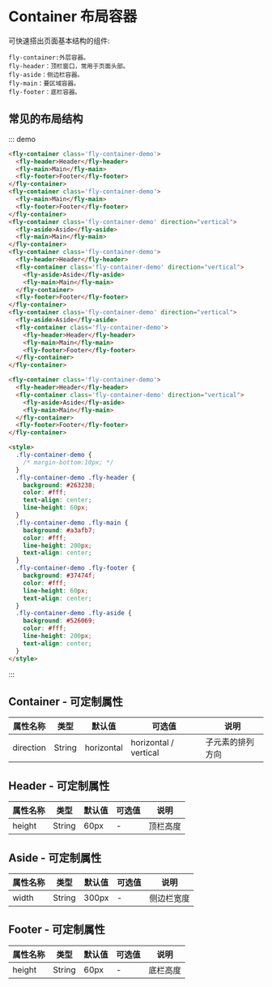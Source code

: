 # Container 布局容器

可快速搭出页面基本结构的组件:

```
fly-container:外层容器。
fly-header：顶栏窗口，常用于页面头部。
fly-aside：侧边栏容器。
fly-main：要区域容器。
fly-footer：底栏容器。
```

## 常见的布局结构

::: demo

```html
<fly-container class='fly-container-demo'>
  <fly-header>Header</fly-header>
  <fly-main>Main</fly-main>
  <fly-footer>Footer</fly-footer>
</fly-container>
<fly-container class='fly-container-demo'>
  <fly-main>Main</fly-main>
  <fly-footer>Footer</fly-footer>
</fly-container>
<fly-container class='fly-container-demo' direction="vertical">
  <fly-aside>Aside</fly-aside>
  <fly-main>Main</fly-main>
</fly-container>
<fly-container class='fly-container-demo'>
  <fly-header>Header</fly-header>
  <fly-container class='fly-container-demo' direction="vertical">
    <fly-aside>Aside</fly-aside>
    <fly-main>Main</fly-main>
  </fly-container>
  <fly-footer>Footer</fly-footer>
</fly-container>
<fly-container class='fly-container-demo' direction="vertical">
  <fly-aside>Aside</fly-aside>
  <fly-container class='fly-container-demo'>
    <fly-header>Header</fly-header>
    <fly-main>Main</fly-main>
    <fly-footer>Footer</fly-footer>
  </fly-container>
</fly-container>

<fly-container class='fly-container-demo'>
  <fly-header>Header</fly-header>
  <fly-container class='fly-container-demo' direction="vertical">
    <fly-aside>Aside</fly-aside>
    <fly-main>Main</fly-main>
  </fly-container>
  <fly-footer>Footer</fly-footer>
</fly-container>

<style>
  .fly-container-demo {
    /* margin-bottom:10px; */
  }
  .fly-container-demo .fly-header {
    background: #263238;
    color: #fff;
    text-align: center;
    line-height: 60px;
  }
  .fly-container-demo .fly-main {
    background: #a3afb7;
    color: #fff;
    line-height: 200px;
    text-align: center;
  }
  .fly-container-demo .fly-footer {
    background: #37474f;
    color: #fff;
    line-height: 60px;
    text-align: center;
  }
  .fly-container-demo .fly-aside {
    background: #526069;
    color: #fff;
    line-height: 200px;
    text-align: center;
  }
</style>
```

:::

## Container - 可定制属性

| 属性名称  | 类型   | 默认值     | 可选值                | 说明             |
| --------- | ------ | ---------- | --------------------- | ---------------- |
| direction | String | horizontal | horizontal / vertical | 子元素的排列方向 |

## Header - 可定制属性

| 属性名称 | 类型   | 默认值 | 可选值 | 说明     |
| -------- | ------ | ------ | ------ | -------- |
| height   | String | 60px   | -      | 顶栏高度 |

## Aside - 可定制属性

| 属性名称 | 类型   | 默认值 | 可选值 | 说明       |
| -------- | ------ | ------ | ------ | ---------- |
| width    | String | 300px  | -      | 侧边栏宽度 |

## Footer - 可定制属性

| 属性名称 | 类型   | 默认值 | 可选值 | 说明     |
| -------- | ------ | ------ | ------ | -------- |
| height   | String | 60px   | -      | 底栏高度 |
